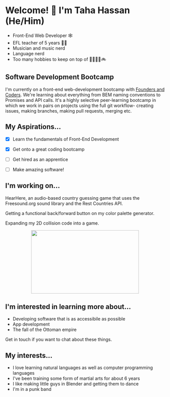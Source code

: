 <!--
**Taha-Hassan-Git/Taha-Hassan-Git** is a ✨ _special_ ✨ repository because its `README.md` (this file) appears on your GitHub profile.

Here are some ideas to get you started:

- 🔭 I’m currently working on ...
- 🌱 I’m currently learning ...
- 👯 I’m looking to collaborate on ...
- 🤔 I’m looking for help with ...
- 💬 Ask me about ...
- 📫 How to reach me: ...
- 😄 Pronouns: ...
- ⚡ Fun fact: ...
-->

# Welcome! 👋 I'm Taha Hassan (He/Him)

- Front-End Web Developer 🕸️
- EFL teacher of 5 years 🧑‍🏫 
- Musician and music nerd
- Language nerd
- Too many hobbies to keep on top of 🥋🎥🎸🍳🚲

## Software Development Bootcamp
I'm currently on a front-end web-development bootcamp with [Founders and Coders](https://learn.foundersandcoders.com/). We're learning about everything from BEM naming conventions to Promises and API calls. It's a highly selective peer-learning bootcamp in which we work in pairs on projects using the full git workflow- creating issues, making branches, making pull requests, merging etc.

## My Aspirations...
- [x] Learn the fundamentals of Front-End Development
- [x] Get onto a great coding bootcamp
- [ ] Get hired as an apprentice
- [ ] Make amazing software!


## I'm working on...
HearHere, an audio-based country guessing game that uses the Freesound.org sound library and the Rest Countries API.

Getting a functional back/forward button on my color palette generator.

Expanding my 2D collision code into a game.
<p align="center">
  <kbd>
  <img width="340" height="200" src="canvasanimation.gif">
  </kbd>
</p>

## I'm interested in learning more about...
- Developing software that is as accessibile as possible
- App development 
- The fall of the Ottoman empire

Get in touch if you want to chat about these things.


## My interests...
- I love learning natural languages as well as computer programming languages
- I've been training some form of martial arts for about 6 years
- I like making little guys in Blender and getting them to dance
- I'm in a punk band
